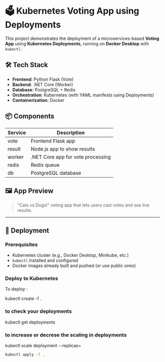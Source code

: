 # 🗳️ Kubernetes Voting App using Deployments

This project demonstrates the deployment of a microservices-based **Voting App** using **Kubernetes Deployments**, running on **Docker Desktop** with `kubectl`.

## 🛠️ Tech Stack

- **Frontend**: Python Flask (Vote)
- **Backend**: .NET Core (Worker)
- **Database**: PostgreSQL + Redis
- **Orchestration**: Kubernetes (with YAML manifests using Deployments)
- **Containerization**: Docker

## 📦 Components

| Service  | Description                       |
|----------|-----------------------------------|
| vote     | Frontend Flask app                |
| result   | Node.js app to show results       |
| worker   | .NET Core app for vote processing |
| redis    | Redis queue                       |
| db       | PostgreSQL database               |

## 🖼️ App Preview

> "Cats vs Dogs!" voting app that lets users cast votes and see live results.

---

## 🚀 Deployment

### Prerequisites

- Kubernetes cluster (e.g., Docker Desktop, Minikube, etc.)
- `kubectl` installed and configured
- Docker images already built and pushed (or use public ones)

### Deploy to Kubernetes

To deploy :

kubectl create -f .

### to check your deployments
kubectl get deployments

### to increase or decrese the scaling in deployments
kubectl scale deployment <deployment-name> --replicas=<number>


```bash
kubectl apply -f .
